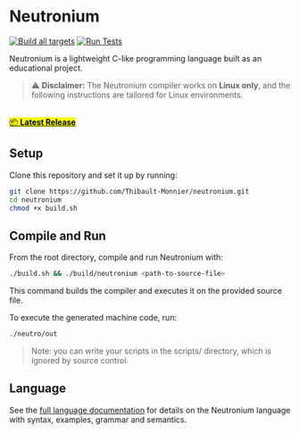 # Neutronium

[![Build all targets](https://github.com/Thibault-Monnier/neutronium/actions/workflows/build.yml/badge.svg)](https://github.com/Thibault-Monnier/neutronium/actions/workflows/build.yml) [![Run Tests](https://github.com/Thibault-Monnier/neutronium/actions/workflows/test.yml/badge.svg)](https://github.com/Thibault-Monnier/neutronium/actions/workflows/test.yml)

Neutronium is a lightweight C-like programming language built as an educational project.

> ⚠️ **Disclaimer:** The Neutronium compiler works on **Linux only**, and the following instructions are tailored for
> Linux environments.

<p>
  <br>
  <a href="https://github.com/Thibault-Monnier/neutronium/releases/latest">
    <mark>📦 <strong>Latest Release</strong></mark>
  </a>
</p>

## Setup

Clone this repository and set it up by running:

```bash
git clone https://github.com/Thibault-Monnier/neutronium.git
cd neutronium
chmod +x build.sh
```

## Compile and Run

From the root directory, compile and run Neutronium with:

```bash
./build.sh && ./build/neutronium <path-to-source-file>
```

This command builds the compiler and executes it on the provided source file.

To execute the generated machine code, run:

```bash
./neutro/out
```

> Note: you can write your scripts in the scripts/ directory, which is ignored by source control.

## Language

See the [full language documentation](docs/language.md) for details on the Neutronium language with syntax, examples, grammar and semantics.


